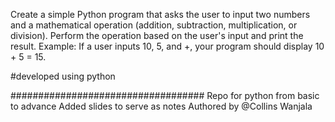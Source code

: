 Create a simple Python program that asks the user to input two numbers and a mathematical operation (addition, subtraction, multiplication, or division). Perform the operation based on the user's input and print the result. Example: If a user inputs 10, 5, and +, your program should display 10 + 5 = 15.

#developed using python


###################################
Repo for  python from basic to advance
Added  slides to serve as notes
Authored by @Collins Wanjala